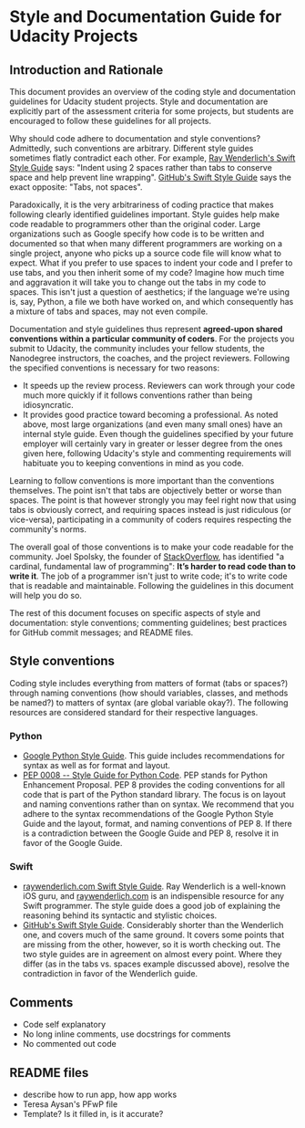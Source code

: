 # Style and Documentation Guide for Udacity Projects

## Introduction and Rationale
This document provides an overview of the coding style and documentation guidelines for Udacity student projects. Style and documentation are explicitly part of the assessment criteria for some projects, but students are encouraged to follow these guidelines for all projects. 

Why should code adhere to documentation and style conventions? Admittedly, such conventions are arbitrary. Different style guides sometimes flatly contradict each other. For example, [Ray Wenderlich's Swift Style Guide](https://github.com/raywenderlich/swift-style-guide) says: "Indent using 2 spaces rather than tabs to conserve space and help prevent line wrapping". [GitHub's Swift Style Guide](https://github.com/github/swift-style-guide) says the exact opposite: "Tabs, not spaces". 

Paradoxically, it is the very arbitrariness of coding practice that makes following clearly identified guidelines important. Style guides help make code readable to programmers other than the original coder. Large organizations such as Google specify how code is to be written and documented so that when many different programmers are working on a single project, anyone who picks up a source code file will know what to expect. What if you prefer to use spaces to indent your code and I prefer to use tabs, and you then inherit some of my code? Imagine how much time and aggravation it will take you to change out the tabs in my code to spaces. This isn't just a question of aesthetics; if the language we're using is, say, Python, a file we both have worked on, and which consequently has a mixture of tabs and spaces, may not even compile. 

Documentation and style guidelines thus represent **agreed-upon shared conventions within a particular community of coders**. For the projects you submit to Udacity, the community includes your fellow students, the Nanodegree instructors, the coaches, and the project reviewers. Following the specified conventions is necessary for two reasons:

* It speeds up the review process. Reviewers can work through your code much more quickly if it follows conventions rather than being idiosyncratic. 
* It provides good practice toward becoming a professional. As noted above, most large organizations (and even many small ones) have an internal style guide. Even though the guidelines specified by your future employer will certainly vary in greater or lesser degree from the ones given here, following Udacity's style and commenting requirements will habituate you to keeping conventions in mind as you code. 

Learning to follow conventions is more important than the conventions themselves. The point isn't that tabs are objectively better or worse than spaces. The point is that however strongly you may feel right now that using tabs is obviously correct, and requiring spaces instead is just ridiculous (or vice-versa), participating in a community of coders requires respecting the community's norms. 

The overall goal of those conventions is to make your code readable for the community. Joel Spolsky, the founder of [StackOverflow](http://stackoverflow.com/), has identified "a cardinal, fundamental law of programming": **It’s harder to read code than to write it**. The job of a programmer isn't just to write code; it's to write code that is readable and maintainable. Following the guidelines in this document will help you do so. 

The rest of this document focuses on specific aspects of style and documentation: style conventions; commenting guidelines; best practices for GitHub commit messages; and README files.

## Style conventions
Coding style includes everything from matters of format (tabs or spaces?) through naming conventions (how should variables, classes, and methods be named?) to matters of syntax (are global variable okay?). The following resources are considered standard for their respective languages. 

### Python
- [Google Python Style Guide](https://google-styleguide.googlecode.com/svn/trunk/pyguide.html). This guide includes recommendations for syntax as well as for format and layout.
- [PEP 0008 -- Style Guide for Python Code](https://www.python.org/dev/peps/pep-0008/). PEP stands for Python Enhancement Proposal. PEP 8 provides the coding conventions for all code that is part of the Python standard library. The focus is on layout and naming conventions rather than on syntax.
We recommend that you adhere to the syntax recommendations of the Google Python Style Guide and the layout, format, and naming conventions of PEP 8. If there is a contradiction between the Google Guide and PEP 8, resolve it in favor of the Google Guide. 

### Swift
- [raywenderlich.com Swift Style Guide](https://github.com/raywenderlich/swift-style-guide). Ray Wenderlich is a well-known iOS guru, and [raywenderlich.com](http://raywenderlich.com) is an indispensible resource for any Swift programmer. The style guide does a good job of explaining the reasoning behind its syntactic and stylistic choices.
- [GitHub's Swift Style Guide](https://github.com/github/swift-style-guide). Considerably shorter than the Wenderlich one, and covers much of the same ground. It covers some points that are missing from the other, however, so it is worth checking out. 
The two style guides are in agreement on almost every point. Where they differ (as in the tabs vs. spaces example discussed above), resolve the contradiction in favor of the Wenderlich guide.  

## Comments
- Code self explanatory
- No long inline comments, use docstrings for comments
- No commented out code

## README files
- describe how to run app, how app works
- Teresa Aysan's PFwP file
- Template? Is it filled in, is it accurate?
